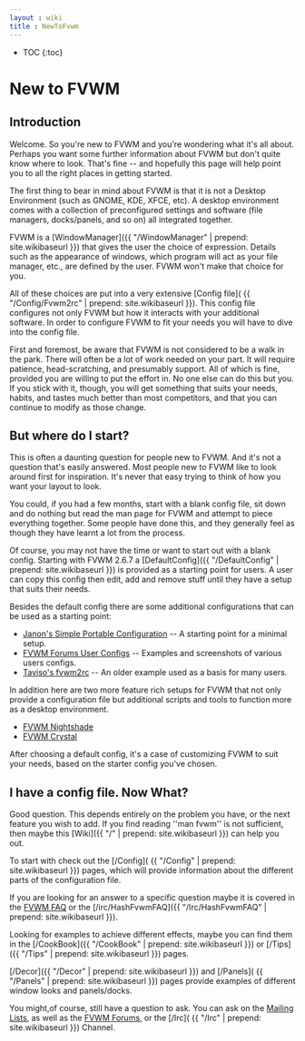 ```yaml
---
layout : wiki
title : NewToFvwm
---
```

* TOC
{:toc}

# New to FVWM

## Introduction 

Welcome. So you're new to FVWM and you're wondering what it's all about.
Perhaps you want some further information about FVWM but don't quite know
where to look. That's fine -- and hopefully this page will help point you
to all the right places in getting started.

The first thing to bear in mind about FVWM is that it is not
a Desktop Environment (such as GNOME, KDE, XFCE, etc). A desktop
environment comes with a collection of preconfigured settings and
software (file managers, docks/panels, and so on) all integrated
together.

FVWM is a [WindowManager]({{ "/WindowManager" | prepend: site.wikibaseurl }})
that gives the user the choice of expression. Details such as the
appearance of windows, which program will act as your file manager,
etc., are defined by the user. FVWM won't make that choice for you.

All of these choices are put into a very extensive [Config file](
{{ "/Config/Fvwm2rc" | prepend: site.wikibaseurl }}). This config
file configures not only FVWM but how it interacts with your
additional software. In order to configure FVWM to fit your
needs you will have to dive into the config file.

First and foremost, be aware that FVWM is not considered to be a
walk in the park. There will often be a lot of work needed on your
part. It will require patience, head-scratching, and presumably
support. All of which is fine, provided you are willing to put the
effort in. No one else can do this but you. If you stick with it,
though, you will get something that suits your needs, habits, and
tastes much better than most competitors, and that you can continue
to modify as those change.

## But where do I start?

This is often a daunting question for people new to FVWM. And it's not a
question that's easily answered. Most people new to FVWM like to look
around first for inspiration. It's never that easy trying to think of how
you want your layout to look.

You could, if you had a few months, start with a blank config file,
sit down and do nothing but read the man page for FVWM and attempt
to piece everything together. Some people have done this, and they
generally feel as though they have learnt a lot from the process.

Of course, you may not have the time or want to start out with a
blank config. Starting with FVWM 2.6.7 a [DefaultConfig]({{
"/DefaultConfig" | prepend: site.wikibaseurl }}) is provided as a starting
point for users. A user can copy this config then edit, add and remove
stuff until they have a setup that suits their needs.

Besides the default config there are some additional configurations
that can be used as a starting point:

+ [Janon's Simple Portable Configuration](http://ultharine.ninthgate.se/fvwm/)
  -- A starting point for a minimal setup.
+ [FVWM Forums User Configs](
  http://www.fvwmforums.org/phpBB3/viewforum.php?f=39) -- 
  Examples and screenshots of various users configs.
+ [Taviso's fvwm2rc](
  http://fvwm.org/screenshots/2004-01-24_Tavis_Ormandy-desk-1152x864/fvwmrc)
  -- An older example used as a basis for many users.

In addition here are two more feature rich setups for FVWM that not
only provide a configuration file but additional scripts and tools
to function more as a desktop environment.

+ [FVWM Nightshade](http://fvwm-nightshade.github.io/Fvwm-Nightshade/)
+ [FVWM Crystal](http://fvwm-crystal.sourceforge.net/)

After choosing a default config, it's a case of customizing FVWM to suit
your needs, based on the starter config you've chosen.

## I have a config file. Now What?

Good question. This depends entirely on the problem you have, or
the next feature you wish to add. If you find reading ''man fvwm''
is not sufficient, then maybe this [Wiki]({{ "/" | prepend: site.wikibaseurl }})
can help you out.

To start with check out the [/Config](
{{ "/Config" | prepend: site.wikibaseurl }}) pages, which will provide
information about the different parts of the configuration file.

If you are looking for an answer to a specific question maybe it is
covered in the [FVWM FAQ](http://fvwm.org/documentation/faq/) or the
[/irc/HashFvwmFAQ]({{ "/Irc/HashFvwmFAQ" | prepend: site.wikibaseurl }}).

Looking for examples to achieve different effects, maybe you can find
them in the [/CookBook]({{ "/CookBook" | prepend: site.wikibaseurl }})
or [/Tips]({{ "/Tips" | prepend: site.wikibaseurl }}) pages.

[/Decor]({{ "/Decor" | prepend: site.wikibaseurl }}) and [/Panels](
{{ "/Panels" | prepend: site.wikibaseurl }}) pages provide examples
of different window looks and panels/docks.

You might,of course, still have a question to ask. You can ask on the
[Mailing Lists](http://fvwm.org/support/), as well as the [FVWM
Forums](http://fvwmforums.org/), or the [/Irc](
{{ "/Irc" | prepend: site.wikibaseurl }}) Channel.



